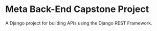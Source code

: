 # Meta Back-End Capstone Project

A Django project for building APIs using the Django REST Framework.
